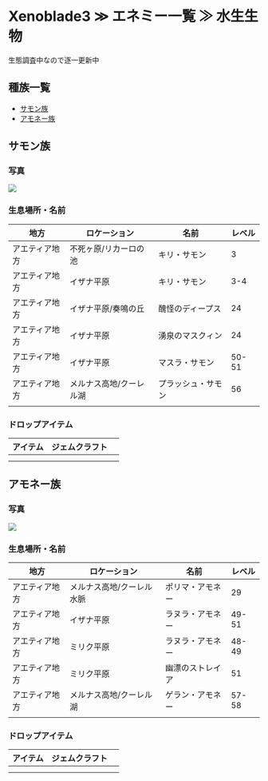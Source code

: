 # Xenoblade3 ≫ エネミー一覧 ≫ 水生生物

生態調査中なので逐一更新中

## 種族一覧

- [サモン族](#サモン族)
- [アモネー族](#アモネー族)


## サモン族

### 写真

![](./サモン.jpg)

### 生息場所・名前

| 地方           | ロケーション            | 名前               | レベル |
| -------------- | ----------------------- | ------------------ | ------ |
| アエティア地方 | 不死ヶ原/リカーロの池   | キリ・サモン       | 3      |
| アエティア地方 | イザナ平原              | キリ・サモン       | 3-4    |
| アエティア地方 | イザナ平原/奏鳴の丘     | 醜怪のディープス   | 24     |
| アエティア地方 | イザナ平原              | 湧泉のマスクィン   | 24     |
| アエティア地方 | イザナ平原              | マスラ・サモン     | 50-51  |
| アエティア地方 | メルナス高地/クーレル湖 | プラッシュ・サモン | 56     |
|                |                         |                    |        |


### ドロップアイテム

| アイテム | ジェムクラフト |     |
| -------- | -------------- | --- |
|          |                |     |
|          |                |     |




## アモネー族

### 写真

![](./アモネー.jpg)

### 生息場所・名前

| 地方           | ロケーション              | 名前             | レベル |
| -------------- | ------------------------- | ---------------- | ------ |
| アエティア地方 | メルナス高地/クーレル水脈 | ポリマ・アモネー | 29     |
| アエティア地方 | イザナ平原                | ラヌラ・アモネー | 49-51  |
| アエティア地方 | ミリク平原                | ラヌラ・アモネー | 48-49  |
| アエティア地方 | ミリク平原                | 幽漂のストレイア | 51     |
| アエティア地方 | メルナス高地/クーレル湖   | ゲラン・アモネー | 57-58  |
|                |                           |                  |        |


### ドロップアイテム

| アイテム | ジェムクラフト |     |
| -------- | -------------- | --- |
|          |                |     |
|          |                |     |


